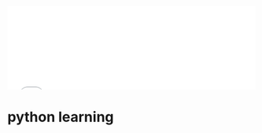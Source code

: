 <div id="navifation" class='headbar'>
    <iframe align="center" width="100%" height="170" src="python_show.html"  frameborder="no" border="0" marginwidth="0" marginheight="0" scrolling="no"></iframe>
</div>
<style>
    .headbar{
　　text-align:center;
    }
    .iframe{
        margin:0 auto;
    }
</style>
<!-- ___________________________________________ -->
<!-- ___________________________________________ -->

# python learning
